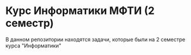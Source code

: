 # Курс Информатики МФТИ (2 семестр)

В данном репозитории находятся задачи, которые были на 2 семестре курса "Информатики"